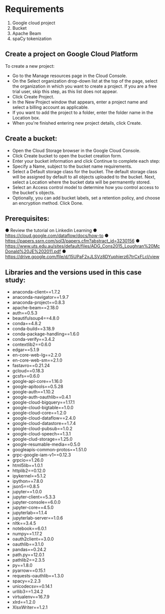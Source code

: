 # Requirements #

1. Google cloud project
2. Bucket
3. Apache Beam
4. spaCy tokenization

## Create a project on Google Cloud Platform ##
To create a new project:

 - Go to the Manage resources page in the Cloud Console.
 - On the Select organization drop-down list at the top of the page, select the organization in which you want to create a project. If    you are a free trial user, skip this step, as this list does not appear.
 - Click Create Project.
 - In the New Project window that appears, enter a project name and select a billing account as applicable.
 - If you want to add the project to a folder, enter the folder name in the Location box.
 - When you're finished entering new project details, click Create.

## Create a bucket: ##

 - Open the Cloud Storage browser in the Google Cloud Console. 
 - Click Create bucket to open the bucket creation form.
 - Enter your bucket information and click Continue to complete each step:
 - Specify a Name, subject to the bucket name requirements.
 - Select a Default storage class for the bucket. The default storage class will be assigned by default to all objects uploaded to the bucket. Next, select a Location where the bucket data will be permanently stored.
 - Select an Access control model to determine how you control access to the bucket's objects.
 - Optionally, you can add bucket labels, set a retention policy, and choose an encryption method. Click Done.

## Prerequisites: ##

● Review the tutorial on Linkedin Learning 
● https://cloud.google.com/dataflow/docs/how-to
● https://papers.ssrn.com/sol3/papers.cfm?abstract_id=3230156 
● https://www.uts.edu.au/sites/default/files/ADG_Cons2015_Loughran%20McDonald%20JE%202011.pdf 
● https://drive.google.com/file/d/15UPaF2xJLSVz8DYuphierz67trCxFLcl/view  

## Libraries and the versions used in this case study: ##
 * anaconda-client==1.7.2
 * anaconda-navigator==1.9.7
 * anaconda-project==0.8.3
 * apache-beam==2.18.0
 * auth==0.5.3
 * beautifulsoup4==4.8.0
 * conda==4.8.2
 * conda-build==3.18.9
 * conda-package-handling==1.6.0
 * conda-verify==3.4.2
 * contextlib2==0.6.0
 * edgar==5.1.9
 * en-core-web-lg==2.2.0
 * en-core-web-sm==2.1.0
 * fastavro==0.21.24
 * gcloud==0.18.3
 * gcsfs==0.6.0
 * google-api-core==1.16.0
 * google-apitools==0.5.28
 * google-auth==1.10.2
 * google-auth-oauthlib==0.4.1
 * google-cloud-bigquery==1.17.1
 * google-cloud-bigtable==1.0.0
 * google-cloud-core==1.2.0
 * google-cloud-dataflow==2.4.0
 * google-cloud-datastore==1.7.4
 * google-cloud-pubsub==1.0.2
 * google-cloud-speech==1.3.1
 * google-clud-storage==1.25.0
 * google-resumable-media==0.5.0
 * googleapis-common-protos==1.51.0
 * grpc-google-iam-v1==0.12.3
 * grpcio==1.26.0
 * html5lib==1.0.1
 * httplib2==0.12.0
 * ipykernel==5.1.2
 * ipython==7.8.0
 * json5==0.8.5
 * jupyter==1.0.0
 * jupyter-client==5.3.3
 * jupyter-console==6.0.0
 * jupyter-core==4.5.0
 * jupyterlab==1.1.4
 * jupyterlab-server==1.0.6
 * nltk==3.4.5
 * notebook==6.0.1
 * numpy==1.17.2
 * oauth2client==3.0.0
 * oauthlib==3.1.0
 * pandas==0.24.2
 * path.py==12.0.1
 * pathlib2==2.3.5
 * py==1.8.0
 * pyarrow==0.15.1
 * requests-oauthlib==1.3.0
 * spacy==2.2.3
 * unicodecsv==0.14.1
 * urllib3==1.24.2
 * virtualenv==16.7.9
 * xlrd==1.2.0
 * XlsxWriter==1.2.1
